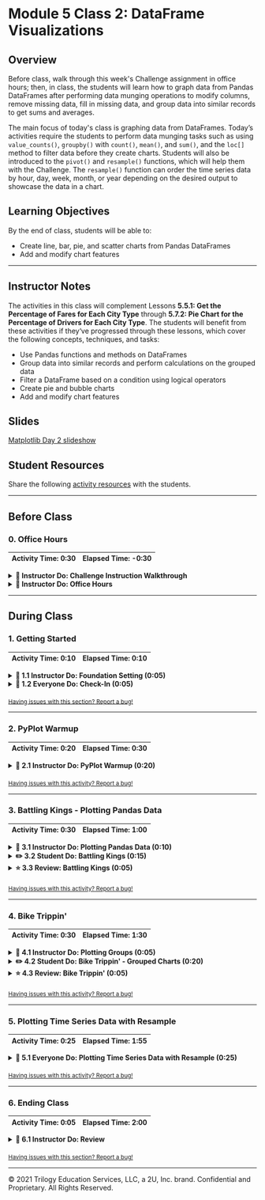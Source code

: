 # Module 5 Class 2: DataFrame Visualizations

## Overview

Before class, walk through this week's Challenge assignment in office hours; then, in class, the students will learn how to graph data from Pandas DataFrames after performing data munging operations to modify columns, remove missing data, fill in missing data, and group data into similar records to get sums and averages.

The main focus of today's class is graphing data from DataFrames. Today’s activities require the students to perform data munging tasks such as using `value_counts()`, `groupby()` with `count()`, `mean()`, and `sum()`, and the `loc[]` method to filter data before they create charts. Students will also be introduced to the `pivot()` and `resample()` functions, which will help them with the Challenge. The `resample()` function can order the time series data by hour, day, week, month, or year depending on the desired output to showcase the data in a chart.  

## Learning Objectives

By the end of class, students will be able to:

* Create line, bar, pie, and scatter charts from Pandas DataFrames
* Add and modify chart features 


- - -

## Instructor Notes

The activities in this class will complement Lessons **5.5.1: Get the Percentage of Fares for Each City Type** through **5.7.2: Pie Chart for the Percentage of Drivers for Each City Type**.  The students will benefit from these activities if they‘ve progressed through these lessons, which cover the following concepts, techniques, and tasks:  

* Use Pandas functions and methods on DataFrames
* Group data into similar records and perform calculations on the grouped data
* Filter a DataFrame based on a condition using logical operators
* Create pie and bubble charts
* Add and modify chart features 


## Slides

[Matplotlib Day 2 slideshow](https://docs.google.com/presentation/d/1vAmYdFWHFnxMB49ZPVyrzEC4ZcXkfcMABCLwXKzNZSg/edit?usp=sharing)

## Student Resources

Share the following [activity resources](https://2u-data-curriculum-team.s3.amazonaws.com/data-viz-online-lesson-plans/05-Lessons/5-2-Student_Resources.zip) with the students. 

- - - 

## Before Class

### 0. Office Hours

| Activity Time: 0:30       |  Elapsed Time:     -0:30  |
|---------------------------|---------------------------|

<details>
  <summary><strong>📣 Instructor Do: Challenge Instruction Walkthrough</strong></summary>

Let the students know that the first few minutes of Office Hours will include a walkthrough of the Challenge requirements and rubric, as well as helpful tips they need in order to be successful.

Open the Challenge in Canvas and go through the high-level instructions and requirements with your class. Be sure to check for understanding.

Open the Rubric in Canvas and go through the Mastery column with your class and show how it maps back to the requirements for each deliverable. Be sure to check for understanding.

Review the following tips to ensure clarity on the Challenge:

The first part of the assignment, **Deliverable 1: A Summary Ride-sharing DataFrame by City Type**, should not be too challenging, as it will draw on their Pandas skills and knowledge that they learned and used in "Module 4: PyCitySchools". They'll use the Pandas `groupby()` function with the `count()` and `sum()` methods on DataFrame columns to get the total number of rides, drivers and fares for each city type. Then, they’ll use data munging to calculate the average fare per ride and average fare per driver for each city type. Finally, they'll add this data to a new DataFrame and format the columns.

We have provided the [PyBer Challenge starter code](../../../01-Assignments/05-PyBer/Resources/PyBer_Challenge_starter_code.ipynb) that has comments indicating where the learners will need to add code to complete this part of the Challenge.

The second part of the Challenge, **Deliverable 2: A Multiple-line Chart of Total Fares for each City Type** will feel more challenging because we are asking them to use two new Pandas functions to produce a multiple-line graph in Matplotlib "fivethirtyeight" graph style that shows the total fares for each week by city type.

This second part of the Challenge may be harder than Deliverable 1. In the [starter code](../../../01-Assignments/05-PyBer/Resources/PyBer_Challenge_starter_code.ipynb), there are commented sections for the learners to add their code to complete this part of the Challenge. In addition, we have provided two videos to assist them, one on how to use the `pivot()` function and another on how to use the `resample()` function.

* First, they'll need to use the `groupby()` function to create a multi-index DataFrame on the city "type" and "date" columns, and apply the `sum()` method on the "fare" column to get the total fare amount.

* Next, they'll use the `reset_index()` method to place all the data in columns.

* Then, they'll use the `pivot()` function to reshape the data where the index is the `date`, the columns are the `'type'` of city, and the values are `fare`.

* Next, they'll need to use the `loc` method on a date range to filter the data. Remind them that they have already used the `loc` method in the "Module 4: PyCitySchools" Challenge.

* Then, they'll convert the date, which will be the index, to a `datetime` datatype and confirm that the datatype has been changed.

* Then, they'll use the `resample()` function to reshape the data in weekly bins, i.e., `('W')`, and then apply the `sum()` method to get the total fares for each week.

  * When using the `resample()` method on a DataFrame, they should be aware that they can resample time series data by day, week, month, or any other time increment as long as the DataFrame has a datetime-like index (`DatetimeIndex`).

* Finally, they'll use the object-oriented interface method to plot the resampled DataFrame using `df.plot()` and the Matplotlib `"fivethirtyeight"` style.

For **Deliverable 3: Written Report for the PyBer Analysis**, the students will write a report in the repository README.md file based on their analysis, just like they did in the previous modules.

For the **Results** section of Deliverable 3, the students need to describe the differences in ride-sharing data among the different city types. They are encouraged to use images from the summary DataFrame and multiple-line chart to support their results.

For the **Summary** section of Deliverable 3, the students need to provide the CEO with three business recommendations for addressing any disparities among the city types.

Encourage your class to begin the Challenge as soon as possible, if they haven’t already, and to use the Learning Assistants channel and the remainder of Office Hours with their instructional team for help as they progress through their work. If they feel like they need context to understand documentation or instructions throughout the week, this is where they can get it.

Open the floor to discussion and ensure to answer any questions they may have about the Challenge requirements before moving onto other areas of interest.

</details>

<details>
  <summary><strong>📣  Instructor Do: Office Hours</strong></summary>

For the remaining time, remind the students that this is their time to ask questions and get assistance from their instructional staff as they’re learning new concepts and working on the Challenge assignment.

Expect that students may ask for assistance. For example: 

* Challenge assignment 
* Further review on a particular subject
* Debugging assistance
* Help with computer issues
* Guidance with a particular tool

</details>


- - - 

## During Class 

### 1. Getting Started

| Activity Time:       0:10 |  Elapsed Time:      0:10  |
|---------------------------|---------------------------|

<details>
  <summary><strong>📣 1.1 Instructor Do: Foundation Setting (0:05)</strong></summary>

* Welcome students to class.

* Direct students to post individual questions in the Zoom chat to be addressed by you and your TAs at the end of class.

* Open the slideshow and use slides 1-7 to walk through the foundation setting with your class.

* **This Week - Matplotlib** Talk through the key skills that students will learn this week, and let them know that they are continuing to build on their data analyst skills. 

* **Today's Objectives:** Now, outline the concepts covered in today's lesson. Remind students that they can find the relevant activity files in the “Getting Ready for Class” page in their course content. 

</details>

<details>
  <summary><strong>🎉 1.2 Everyone Do: Check-In (0:05)</strong></summary>

* Ask the class the following questions and call on students for the answers:

    * **Q:** How are you feeling about your progress so far?

    * **A:** We are adding to our Matplotlib skill set. It's important to look back and see what we accomplished, and acknowledge that it's a lot! It’s also okay to feel overwhelmed as long as you don’t give up. The more you practice, the more comfortable you'll be coding.
    
    * **Q:** How comfortable do you feel with this topic? 

    * **A:** Let's do "fist to five" together. If you are not feeling confident, hold up a fist (0). If you feel very confident, hold up an open hand (5).

</details>


<sub>[Having issues with this section? Report a bug!](https://bit.ly/3aeWfTh)</sub>

- - - 

### 2. PyPlot Warmup

| Activity Time:       0:20 |  Elapsed Time:      0:30  |
|---------------------------|---------------------------|

<details>
  <summary><strong>📣  2.1 Instructor Do: PyPlot Warmup (0:20)</strong></summary>

* Before diving into the meat and potatoes of today's lesson, we will spend some time warming up our minds with some PyPlot drilling exercises. 
 
* In this activity, you will guide the students on how to use PyPlot to create the most effective visualizations for a variety of data sets. This activity should be a review of the students’ skills at creating plots, but it will also make them think about what type of plot best fits a data set.

* Have the students open the [plot_drills_unsolved.ipynb](Activities/01-Ins_PlotsReview/Solved/plot_drills.ipynb) file within the Jupyter Notebook. 

* **Q1:** Ask the students what type of graph would work for "Data Set 1"?

    ```python
    # Data Set 1
    gyms = ["Crunch", "Planet Fitness", "NY Sports Club", "Rickie's Gym"]
    members = [49, 92, 84, 53]
    
    ```

* **A1:** The first data set can be used to create a pie chart, but it may be more ideal for a bar chart since the programmer is provided only with a list of strings—gym names—and a list of integers—gym memberships—that should be compared against each other.  

* **Q2:** Ask the students what the syntax is for creating a basic bar chart?

* **A2:** Let the students know that the basic syntax is as follows and is covered in Lesson 5.1.5. 

  ![Gym bar chart](Images/01-PyPlotDrills_basic-bar.png)


* Have the students create the basic bar chart and remind them that this bar chart doesn't provide enough information for the viewer to able to understand the what is being analyzed, therefore we need to add annotations. 
    
* Ask the students what annotations would make the gym bar chart easier to understand.

* Open [01-Ins_PlotsReview](Activities/01-Ins_PlotsReview/Solved/plot_drills.ipynb) within the Jupyter Notebook and show the students the output for the more understandable bar chart and explain the following modifications: 
  * The tick locations for the x-axis are modified so that they fall in the center of their associated bar when the bars are aligned to the edge of the chart. 
  * A title is added, and the limits of the x- and y-axes are then also modified to ensure there is some separation between the bars and the edge of the chart.
  * The bar color can be changed using the `facecolor="red"` parameter.
  
    ![Drills - Bar Chart](Images/01-PyPlotDrills_Bar.png)

  * Since pie charts are helpful when comparing parts of a whole, using a pie chart to graph the gym data provides a different perspective from the bar chart.
    
  * Ask the students how they would create a simple pie chart with the gym data. When you have an answer, or if they are struggling, run the following cell to create a basic pie chart without adding colors, text, values, or the `explode()` tuple. 

    ![Drills - Data Set 1 Pie Chart](Images/01-PyPlotDrills_Basic_Pie.png)

  * Then, show them how to make the pie chart easier to interpret by adding colors, values, popping out the percentage for the most popular gym , and orienting the pie chart with `startangle=90`. 

    ![Drills - Data Set 1 Pie Chart enhanced](Images/01-PyPlotDrills_Pie_modified.png)

* Move on to "Data Set 2" and ask the students the following questions. 

* **Q3:** Ask the students what type of graph would be best for "Data Set 2"?

    ```python
    # Data Set 2
    seconds = [0,  10,  20,  30,  40,  50,  60,  70,  80,  90, 100, 110, 120, 130, 140, 150]
    coaster_speed = [0, 10, 15, 65, 75, 70, 60, 68, 55, 70, 70, 55, 50, 30, 10, 0]
    
    ```

* **A3:** The second data set fits a line chart because the values within the lists change over time in relation to one another.  

* Run the code to create a simple line chart and show the students the output, and point out that `plt.plot()` needs the data for the x- and y-axes.  
  
  ![rollercoaster line chart](Images/01-PyPlotDrills_basic-line.png)
  
* Run the code for the second bar chart in the [01-Ins_PlotsReview](Activities/01-Ins_PlotsReview/Solved/plot_drills.ipynb) file and show the students the output. 

  * This line chart doesn't provide enough information to the viewer. In order to do that we need to add annotations. 
  
  * Ask the students what annotations would make the gym bar chart easier to interpret.
  
  * Run the code to create the aesthetically pleasing rollercoaster visualization in the [01-Ins_PlotsReview](Activities/01-Ins_PlotsReview/Solved/plot_drills.ipynb) file, then show the students the code and output and answer any questions. 

* Move on to "Data Set 3" and ask the students the following questions. 

* **Q4:** Ask the students what type of graph would be best for "Data Set 3"?

    ```python
    # Data Set 3
    mpg = [18, 15, 18, 16, 17, 15, 14, 14, 14, 15, 15, 14, 15, 
       14, 24, 22, 18, 21, 27, 26, 25, 24, 25, 26, 21, 10, 10, 11, 9]
       
    horsepower = [130, 165, 150, 150, 140, 198, 220, 215, 225, 190, 170, 160, 150, 
              225, 95, 95, 97, 85,88, 46, 87, 90, 95, 113, 90, 215, 200, 210, 193]
    
    ```

* **A4:** Since the data set compares 2 lists with unique values, a scatter plot is the ideal method for visualizing the relationship.

  * Explain that scatter plots require very little styling to make them easy to interpret, so the chart really only needs to be drawn. 

    ![Drills - Simple scatter plot](Images/01-PyPlotDrills_Scatter.png)

  * Scatter plots allow you to modify the size of the marker on the scatter plot to create a relationship between the two sets of data by adjusting the size of each marker using the `s=` parameter. 

* For our chart, we can create a relationship between horsepower and mpg by adding the number of cylinders of the engine for each data.
   * Run the code to create the annotated scatter plot in the [01-Ins_PlotsReview](Activities/01-Ins_PlotsReview/Solved/plot_drills.ipynb) file and review the following points:

    * We are provided with a list of the number of cylinders for each vehicle, and we can adjust the values by a factor of 10, `cylinders_adj = [item * 10 for item in cylinders]` and add these values to the `s=` parameter. 

    * Next, we add the `label="No. Cylinders"` parameter for the legend.

        ![Drills - Scatter Plot - enhanced](Images/01-PyPlotDrills_Scatter_modified.png)

* Send out the [plot_drills.ipynb solution](Activities/01-Ins_PlotsReview/Solved/plot_drills.ipynb) file for students to refer to later.

* Answer any questions before proceeding to the next activity.


</details>

<sub>[Having issues with this activity? Report a bug!](https://bit.ly/3a9BkAW)</sub>

- - - 

### 3. Battling Kings - Plotting Pandas Data

| Activity Time:       0:30 |  Elapsed Time:      1:00  |
|---------------------------|---------------------------|

<details>
  <summary><strong>📣 3.1 Instructor Do: Plotting Pandas Data (0:10)</strong></summary>

* You can use slides 8-20 for the following activity. 

* The plots within the previous activity were generated using mock data. In real applications, data could be messy, incomplete, or in strange formats.

* When dealing with real data, analysts will typically spend a lot of time "cleaning" it prior to generating any graphics. Once the data is clean, they can create an accurate and effective plot.

* Last week, we learned how to clean up and preprocess data sets using Pandas. Most likely,  real-world data that we’ll want to analyze and create visualizations will be in a CSV file which will have to be read into a Pandas DataFrame.

* The creators of Pandas realized that most people using Pandas would move on to visualize their plots using Matplotlib. In a moment of pure genius, they built Matplotlib methods into their library to allow data analysts to quickly and easily generate complex charts.

* Open and run [02-Ins_PandasPlot](Activities/02-Ins_PandasPlot/Solved/avg_state_rain.ipynb) within Jupyter Notebook to show students how Pandas can be used to create intricate plots and data visualizations using the values stored in DataFrames. Cover the following talking points:

  * Using PyPlot, it took a lot of code to create a bar chart of average rainfall by state.

  * Scroll down to the "Using Pandas to Chart a DataFrame" section of the application. See how the original DataFrame is being cut down to only those values that the application should chart. The index for the DataFrame is then set to the "State" column so that Pandas will use these values later on.

  * `DataFrame.plot()` is called and the parameters `kind="bar"` and `figsize=(20,3)` are passed into it. This tells Pandas to create a new bar chart using the values stored within the DataFrame. The values stored within the index will be the labels for the x-axis, while the values stored within the other column will be used to plot the y-axis.

  * The bar chart produced is automatically styled. The header for the index is now the label for the x-axis, while the header for the other column has been placed inside a legend.

  * The chart can also still be edited just like any other kind of PyPlot. For example, the title for the chart can still be set using `plt.title()`.

    ![Pandas Plotting Basics](Images/02-PandasPlot_Basics.png)

  * Pandas will plot multiple columns so long as the DataFrame contains multiple columns of data.

  * It is also possible to modify a specific Pandas plot by storing the plot within a variable and then using built-in methods to modify it. For example, `PandasPlot.set_xticklabels()` will allow the user to modify the tick labels on the x-axis without having to manually set the DataFrame's index.

    ![Multi Plotting](Images/02-PandasPlot_MultiPlot.png)

  * To use a different plotting type, simply change the "kind" that is being passed as a parameter.

* Send out the [avg_state_rain.ipynb](Activities/02-Ins_PandasPlot/Solved/avg_state_rain.ipynb) file for students to refer to later.

* Ask the class the following questions and call on students for the answers:

    * **Q:** Where have we used this before?

    * **A:** Plotting Pandas DataFrames and Series was covered in Lesson 5.1.10.

    * **Q:** How does this activity equip us for the Challenge?

    * **A:** We'll need to plot a DataFrame in the Challenge.

    * **Q:** What can we do if we don't completely understand this?

    * **A:** We can refer to the lesson plan and reach out to the instructional team for help.

* Answer any questions before moving on to the student activity.


</details>

<details>
  <summary><strong>✏️ 3.2 Student Do: Battling Kings (0:15)</strong></summary>

* In this activity, students will create a bar chart that visualizes which kings in the Game of Thrones universe have participated in the most battles. This means that students will need to clean up and analyze a Pandas DataFrame before creating their plot.

* Make sure the students can download and open the [instructions](Activities/03-Stu_BattlingKings-PlottingPandas/README.md) and the [unsolved battling_kings.ipynb](Activities/03-Stu_BattlingKings-PlottingPandas/Unsolved/battling_kings_unsolved.ipynb) files from the AWS link. 

* Go over the instructions in the README, then open up the [battling_kings solution](Activities/03-Stu_BattlingKings-PlottingPandas/Solved/battling_kings.ipynb) file within the Jupyter Notebook and run the code to show the end results of the application.

    ![Kings bar chart](Images/03-BattlingKings_Output.png)

* Divide students into breakout groups of 3-5. They should work on the solution by themselves but can reach out to others in their group for tips.

* Let students know that they may be asked to share and walk through their work at the end of the activity.

</details>

<details>
  <summary><strong>⭐ 3.3 Review: Battling Kings (0:05)</strong></summary>

* Once time is complete, ask for volunteers to share their solution. Remind them that it is perfectly alright if they didn't complete the activity. 

* To encourage participation, you can open the [battling_kings_unsolved.ipynb](Activities/03-Stu_BattlingKings-PlottingPandas/Unsolved/battling_kings_unsolved.ipynb) file and ask the students to help you write the code for each cell. 

* If there are no volunteers, open up the [battling_kings solution](Activities/03-Stu_BattlingKings-PlottingPandas/Solved/battling_kings.ipynb) within the Jupyter Notebook and go through the code line by line with the class, answering whatever questions they have and discussing the following points:

  * Since the primary purpose of this chart will be to uncover which kings have participated in the most battles, it is crucial to collect the `value_counts()` of both the "attacking_king" and "defending_king" columns.

  * The values contained in these 2 Pandas series should be added together to calculate the total battles each king participated in. This should be done using `Series.add(OtherSeries, fill_value=0)` so that the 2 kings who have only been on the defending sides of battles will be added properly.

  * From this point, all that needs to be done is use `Series.plot(kind="bar")` to create the desired plot.

    ![Kings Code](Images/03-BattlingKings_Code.png)


* Ask the class the following questions and call on students for the answers:

  * **Q:** How would you separate out the attacking and defending data for each king and plot the results?

  * **A:** You would create a new DataFrame where one column is the `attacker_data` and one column is the `defender_data`, and then fill in the `NaN` with "0".  

    ![Kings battle DataFrame](Images/03-BattlingKings_battle_df.png)

  * And you would remove the `facecolor="red"` parameter in the `plot()` function to generate the following plot. 

    ![Kings battle DataFrame bar plots](Images/03-BattlingKings_two_bars.png)
    
  * **Q:** What can we do if we don't completely understand this?

  * **A:** You can reach out to the instructional staff.

* Send out the [battling_kings solution](Activities/03-Stu_BattlingKings-PlottingPandas/Solved/) files for students to refer to later.

* Answer any questions before proceeding to the next activity.

</details>

<sub>[Having issues with this activity? Report a bug!](https://bit.ly/38bKOJr)</sub>

- - - 

### 4. Bike Trippin'

| Activity Time:       0:30 |  Elapsed Time:      1:30  |
|---------------------------|---------------------------|

<details>
  <summary><strong>📣 4.1 Instructor Do: Plotting Groups (0:05)</strong></summary>

* You can use slides 21-29 for the following activity.

* Ask the students if they remember how to group data using Pandas. Then, remind the students of the following:

  * We can group and summarize data using the Pandas `groupby()` function. The output of this is a GroupBy object.

  * A DataFrame is returned when a method, like `mean()`, is called on a GroupBy object.

    ```python
    # Returns a DataFrame from a GroupBy object
    df.groupby('state').mean()
    ```

  * If the method is called on a specific column of a GroupBy object, then a series is returned.

    ```python
    # Returns a Series from a GroupBy object
    states = df.groupby('state')
    states['city'].mean()
    ```

  * Then, either the`DataFrame.plot()` or `Series.plot()` can be used to quickly create charts based on summary data.

* Open [04-Ins_GroupPlots](Activities/04-Ins_GroupPlots/Solved/plotting_groups.ipynb) within the Jupyter Notebook and run through the code with the class.

  * This example takes used car data from Germany and allows users to determine what categories influence the pricing of a car.

  * Within this application, the original DataFrame is grouped by the values of the `"maker"` column and returned as a GroupBy object.

  * Those values are then counted on the column `"maker"`, returning a Series with the count of each `"maker"`.

  * This Series is then charted using Pandas.

    ![Charting Groups](Images/04-Group_plot.png)

* Send out the [plotting_groups.ipynb solution](Activities/04-Ins_GroupPlots/Solved/plotting_groups.ipynb) file for students to refer to later.

* Ask the class the following questions and call on students for the answers:

    * **Q:** Where have we used this before?

    * **A:** We have not plotted data created from a GroupBy object.

    * **Q:** How does this activity equip us for the Challenge?

    * **A:** We will need to be familiar with how to create a GroupBy object in the Challenge.  

    * **Q:** What can we do if we don't completely understand this?

    * **A:** We can refer to the lesson plan and reach out to the instructional team for help.

* Answer any questions before moving on to the student activity.

</details>

<details>
  <summary><strong>✏️ 4.2 Student Do: Bike Trippin' - Grouped Charts (0:20)</strong></summary>

* In this activity, students will create a pair of charts based on community bike data collected from Seattle. This activity will require them to create and analyze GroupBy objects before printing some visualizations of their findings to the screen.

* Make sure the students can download and open the [instructions](Activities/05-Stu_BikeTrippin-Groupby/README.md) and the [bike_trippin_unsolved.ipynb](Activities/05-Stu_BikeTrippin-Groupby/Unsolved/bike_trippin_unsolved.ipynb) files from the AWS link. 

* Go over the instructions in the README, then open up the [bike_trippin.ipynb](Activities/05-Stu_BikeTrippin-Groupby/Solved/bike_trippin.ipynb) file within the Jupyter Notebook and run the code to show the bar chart and pie chart that they'll create. 

* Divide students into breakout groups of 3-5. They should work on the solution by themselves but can reach out to others in their group for tips.

* Let students know that they may be asked to share and walk through their work at the end of the activity.


</details>


<details>
  <summary><strong>⭐ 4.3 Review: Bike Trippin' (0:05)</strong></summary>

* When time is complete, open the [bike_trippin_unsolved.ipynb](Activities/05-Stu_BikeTrippin-Groupby/Unsolved/bike_trippin_unsolved.ipynb) file and ask for volunteers to help you write the code for each cell.

* If there are no volunteers, begin adding the code for each cell and make sure to discuss the following points:

  * For the bar chart, the original DataFrame is grouped by the values within the "gender" column and then counted.

  * After splitting the data into groups based on gender, and getting the number of bike trips per gender, there is an extra row, called "stoptime." This row must be dropped so the data can be charted accurately.

    ![Extra row by gender](Images/05-BikeTrippin_extra_row.png)

  * After dropping the extra row, the title for the chart is set within the `Series.plot()` method, while the x-axis and y-axis labels are set using Matplotlib's `Axes.set_xlabel()` and `Axes.set_ylabel()` methods.

    ![Bar Chart Code](Images/05-BikeTrippin_BarCode.png)

  * For the pie chart, the original DataFrame is grouped by both the "bikeid" and "gender" columns, and a GroupBy object is returned. When the sum analysis is performed, a DataFrame containing multiple indexes is returned so that the duration is calculated per gender per bike.

    ![Multiple Indexes](Images/05-BikeTrippin_MultiIndex.png)

  * To create a chart based on one bike only, the `loc[]` method must be used on the multi-index DataFrame and the `bikeid` must be passed inside the `loc[]` method. This returns a DataFrame with only the "gender" column as the index and "tripduration" as the value.

    ![SEA00001 bike id DataFrame](Images/05-BikeTrippin_one_bike_df.png)

  * When creating a pie chart, a Y value must be passed into the `DataFrame.plot()` method. This lets Pandas know what label or position of the column to plot. Here we are plotting `tripduration`.

  * The title for the pie chart is set dynamically by concatenating strings.

    ![Pie Chart Code](Images/05-BikeTrippin_PieCode.png)

* Ask the class the following questions and call on students for the answers:

  * **Q:** What can we do if we don't completely understand this?

  * **A:** You can reach out to the instructional staff for assistance.

* Send out the [bike_trippin.ipynb](Activities/05-Stu_BikeTrippin-Groupby/Solved/bike_trippin.ipynb) file for students to refer to later.

* Answer any questions before proceeding to the next activity.

</details>

<sub>[Having issues with this activity? Report a bug!](https://bit.ly/2K95xoX)</sub>

- - - 

### 5. Plotting Time Series Data with Resample

| Activity Time:       0:25 |  Elapsed Time:      1:55  |
|---------------------------|---------------------------|


<details>
  <summary><strong>🎉 5.1 Everyone Do: Plotting Time Series Data with Resample (0:25)</strong></summary>

* For the final activity of the day, tell the students that everyone will work together on an activity that will help them with the PyBer Challenge. You can use slides 30-32 to start the following activity.

* In this activity, you will guide students in the creation of a multiple-line graph to show the number of bike trips for each gender for a selected year from the bike trip data they used in the previous activity.

  ![multiline ride plot by gender](Images/06-mutliline_ride_plot.png)

* Make sure the students can download and open the [instructions](Activities/06-Evr_BikeTrippin-Pivot_Resample/README.md) and the [bike_trippin_resample_unsolved.ipynb](Activities/06-Evr_BikeTrippin-Pivot_Resample/Unsolved/bike_trippin_resample_unsolved.ipynb) files from the AWS link. 

* Open the [bike_trippin_resample_unsolved.ipynb](Activities/06-Evr_BikeTrippin-Pivot_Resample/Unsolved/bike_trippin_resample_unsolved.ipynb) file within the Jupyter Notebook and walk through the instructions in each cell. 

* Have the students import the `trip.csv` file, get the columns from the DataFrame, and create the GroupBy object with "gender" and "stoptime".

  * Remind the students that they'll need to use brackets when creating a GroupBy object with two more columns, just like they did when they created the GroupBy object for the pie chart in the previous activity.

  * Then, show them how to get the number of trips on the GroupBy object by chaining the `.count()['tripduration']` to the GroupBy object to get the following Pandas Series. 

    ![GroupBy gender and stoptime with number of trips](Images/06-GroupBy-Series.png)
  

* To convert this Series to a DataFrame, we use the `reset_index()` method. Send out and review the [Pandas Series reset_index documentation](https://pandas.pydata.org/pandas-docs/stable/reference/api/pandas.Series.reset_index.html). 

  ```python
    # Reset the index of the Pandas Series to convert to a DataFrame.
    gender_stoptime = gender_stoptime.reset_index()
    gender_stoptime.head(10)
  ```

* Pause for a moment and inform the students that in order to create the multiple-line graph, the index of the final DataFrame needs to be the `stoptime` column with a `datetime` datatype, as shown below:

  ![Final DataFrame with index as stoptime and datetime datatype](Images/06-Final_DataFrame.png)

* Currently, the datatype for the `stoptime` column is an `object` where the values have the following format, `1/4/2015`, which is indicative of a datetime object. 

* To convert the `stoptime` column to a `datetime` datatype, we use the following code snippet:

  ```python
    #  Convert the 'stoptime' column to a datetime object.
    gender_stoptime['stoptime']= pd.to_datetime(gender_stoptime['stoptime'])
  ```

* After re-checking the datatypes of our columns, the `stoptime` is now a `datetime` datatype. 

  ![The stoptime as datetime datatype](Images/06-stoptime_to_datetime.png)

* Let the students know that the next steps are to convert the `stoptime` column to the index and to make columns for each gender.

* Fortunately, Pandas has the `pivot()` function that can do all of the above. 

* Share the documentation for the [pivot()](https://pandas.pydata.org/pandas-docs/stable/reference/api/pandas.pivot.html) function and go over the following:

  * The Pandas `pivot()` function is a powerful function that is often used in the exploratory data analysis phase of a data science project; it allows you to reshape your data based on column values for a specified index. 

  * The `pivot()` function requires four parameters, data or a DataFrame, an index, columns, and values. For our purposes, we will only need set the index, columns, and values of our pivot table by using the following code:

    ```python
      gender_stoptime_pivot = gender_stoptime.pivot(index="stoptime", columns="gender", values="tripduration")
    ```

  * Let the students know that whether they use the `pivot()` function or the `pivot_table()` function, they will create the same DataFrame. There are slight differences between the two functions, and if time allows you can compare [pivot()](https://pandas.pydata.org/pandas-docs/stable/reference/api/pandas.pivot.html) with [pivot_table()](https://pandas.pydata.org/pandas-docs/stable/reference/api/pandas.pivot_table.html).

* Make sure everyone has been able to create the pivot table DataFrame where the index is the `stoptime` column, the columns are the three genders, and the rows contain a number of trips. Let the students know that the stray `stoptime` column will need to be dropped. 

  ![Pivot table with stoptime as index](Images/06-Pivot_stoptime.png)

* Next, have the students drop the stray `stoptime` column using the following code snippet:

  ```python
    gender_stoptime_pivot.drop('stoptime', axis=1, inplace=True)
  ```

  * Point out that we use the `axis=1` parameter to reference columns, whereas `axis=0` references rows. 
  
  * The `inplace=True` parameter replaces the current DataFrame with the changes you are making, i.e., dropping the `stoptime` column.  If you don't use `inplace=True`, then the changes won't be applied.

  * However, you can set the current operation to a new DataFrame and avoid using the `inplace=True` parameter. The final result will be the same as above. 

    ```python
    new_df = gender_stoptime_pivot.drop('stoptime', axis=1)
    ```

* Before moving on, make sure the students’ pivot table DataFrame looks similar to the following:

  ![Pivot table DataFrame](Images/06-Pivot_DataFrame.png)

* Point out that some rows have `NaN`. Let the students know that these `NaNs` will not affect the output of our final DataFrame. 

* Next, have the students filter the pivot table DataFrame using the `loc[]` method on the specified dates `2015-01-01':'2015-12-31` to create a new DataFrame. 

* Before the students resample the previous DataFrame by the week, open the [resample_practice.ipynb](Activities/06-Evr_BikeTrippin-Pivot_Resample/Solved/resample_practice.ipynb) file and walk through how the `resample()` function can resample time series data into monthly or weekly bins while performing analysis using `sum()`, `count()`, and `mean()` for the resampled time period.  

* Send out the [Pandas resample() function documentation](https://pandas.pydata.org/pandas-docs/stable/reference/api/pandas.DataFrame.resample.html) for students to reference. 

* Finally, have the students resample the previous DataFrame by the week to get the number of trips for each gender, then plot the resampled DataFrame. 

* Answer any questions before ending class, and then send out the [06-Evr_BikeTrippin-Pivot_Resample](Activities/06-Evr_BikeTrippin-Pivot_Resample/Solved/) solutions. 

</details>

<sub>[Having issues with this activity? Report a bug!](https://bit.ly/2IQMjDZ)</sub>

- - - 

### 6. Ending Class 

| Activity Time:       0:05 |  Elapsed Time:      2:00  |
|---------------------------|---------------------------|

<details>
  <summary><strong>📣  6.1 Instructor Do: Review </strong></summary>

* Before ending class, review the skills that were covered today and mention where in the module these skills are used. 
  * Plotting Pandas DataFrames and Series was covered in **Lesson 5.1.10**.
  * The `groupby()` function was covered in the previous module. 
  * The `pivot()` and `resample()`functions were covered in the **06-Evr_BikeTrippin-Pivot_Resample** activity and will be needed to complete the Challenge.

* Let the students know that they should complete up to "Register for an API Key" in **Lesson 6.2.2 Get Started with OpenWeatherMap API** before next week so they don't have to spend time registering for an API key in class. In addition, this will allow them to participate in the activities that use the OpenWeatherMap API.

* Answer any questions the students may have.

</details>

<sub>[Having issues with this section? Report a bug!](https://bit.ly/3npTbY1)</sub>


---

© 2021 Trilogy Education Services, LLC, a 2U, Inc. brand.  Confidential and Proprietary.  All Rights Reserved.
